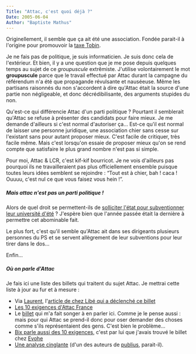 ```yaml
---
Title: "Attac, c'est quoi déjà ?"
Date: 2005-06-04
Author: "Baptiste Mathus"
---
```




Originellement, il semble que ça ait été une association. Fondée
parait-il à l'origine pour promouvoir la [taxe
Tobin](http://fr.wikipedia.org/wiki/Taxe_Tobin).

Je ne fais pas de politique, je suis informaticien. Je suis donc cela de
l'extérieur. Et bien, il y a une question que je me pose depuis quelques
temps au sujet de ce *groupuscule* extrêmiste. J'utilise volontairement
le mot **groupuscule** parce que le travail effectué par Attac durant la
campagne du référendum n'a été que propagande révulsante et nauséeuse.
Même les partisans raisonnés du non s'accordent à dire qu'Attac était la
source d'une partie non négligeable, et donc décrédibilisante, des
arguments stupides du non.

Qu'est-ce qui différencie Attac d'un parti politique ? Pourtant il
semblerait qu'Attac se refuse à présenter des candidats pour faire
mieux. Je me demande d'ailleurs si c'est normal d'autoriser ça... Est-ce
qu'il est normal de laisser une personne juridique, une association
chier sans cesse sur l'existant sans pour autant proposer mieux. C'est
facile de critiquer, très facile même. Mais c'est lorsqu'on essaie de
proposer mieux qu'on se rend compte que satisfaire le plus grand nombre
n'est pas si simple.

Pour moi, Attac & LCR, c'est kif-kif bourricot. Je ne vois d'ailleurs
pas pourquoi ils ne travailleraient pas plus officiellement ensemble
puisque toutes leurs idées semblent se rejoindre : “Tout est à chier,
bah ! caca ! Ouuuu, c'est nul ce que vous faisez vous hein !”.

##### Mais attac n'est pas un parti politique !

Alors de quel droit se permettent-ils de [solliciter l'état pour
subventionner leur université
d'été](http://www.liberation.fr/page.php?Article=301622) ? J'espère bien
que l'année passée était la dernière à permettre cet abominable fait.

Le plus fort, c'est qu'il semble qu'Attac ait dans ses dirigeants
plusieurs personnes du PS et se servent allègrement de leur subventions
pour leur tirer dans le dos...

Enfin...

##### Où on parle d'Attac

Je fais ici une liste des billets qui traitent du sujet Attac. Je
mettrai cette liste à jour au fur et à mesure :

-   Via [Laurent](http://embruns.net/logbook/2005/06/04.html#002504),
    l'[article de chez Libé qui a déclenché ce
    billet](http://www.liberation.fr/page.php?Article=301622)
-   [Les 10 exigences d'Attac
    France](http://www.evohe.be/index.php/2005/06/03/115-les-10-exigences-dattac-france)
-   Le
    [billet](http://www.evohe.be/index.php/2005/06/03/116-mais-putain-attac-se-prend-pour-qui)
    qui m'a fait songer à en parler ici. Comme je le pense aussi : mais
    pour qui Attac se prend-il donc pour oser demander des choses comme
    s'ils représentaient des gens. C'est bien le problème...
-   [Bix parle aussi des 10
    exigences](http://bix.enix.org/index.php/2005/06/03/701-attac-attaque),
    c'est par lui que j'avais trouvé le billet chez
    [Evohe](http://www.evohe.be)
-   [Une analyse cinglante](http://egoborone.free.fr/?p=10) (d'un des
    auteurs de [publius](http://publiusleuropeen.typepad.com/publius/),
    parait-il).


